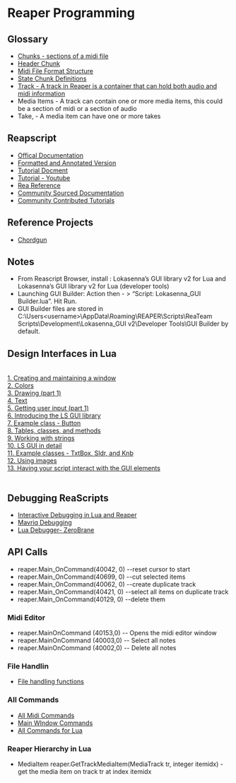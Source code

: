 # Reaper Programming



## Glossary

- [Chunks - sections of a midi file](https://www.recordingblogs.com/wiki/track-chunk-of-a-midi-file)
- [Header Chunk](https://www.recordingblogs.com/wiki/header-chunk-of-a-midi-file)
- [Midi File Format Structure](http://www.music.mcgill.ca/~ich/classes/mumt306/StandardMIDIfileformat.html#:~:text=MIDI%20Files%20are%20made%20up,the%20chunk%20type%20is%20introduced.)
- [State Chunk Definitions](https://github.com/ReaTeam/Doc/blob/master/State%20Chunk%20Definitions)
- [Track -  A track in Reaper is a container that can hold both audio and midi information](https://reaperaccessibility.com/index.php/Tracks_and_Track_Folders)
- Media Items -  A track can contain one or more media items, this could be a section of midi or a section of audio
- Take, - A media item can have one or more takes

## Reapscript

- [Offical Documentation](https://www.reaper.fm/sdk/reascript/reascript.php)
- [Formatted and Annotated Version](https://www.extremraym.com/cloud/reascript-doc/)
- [Tutorial Docment](https://admiralbumblebee.com/music/2018/09/22/Reascript-Tutorial.html)
- [Tutorial - Youtube](https://www.youtube.com/watch?v=Z-tlfoHeCIc)
- [Rea Reference](https://www.extremraym.com/en/themes/son/)
- [Community Sourced Documentation](https://forum.cockos.com/showthread.php?t=207635)
- [Community Contributed Tutorials](https://forum.cockos.com/showpost.php?p=2111686&postcount=88)


## Reference Projects

- [Chordgun](https://github.com/benjohnson2001/ChordGun)



## Notes

- From Reascript Browser, install : Lokasenna’s GUI library v2 for Lua and Lokasenna’s GUI library v2 for Lua (developer tools)
- Launching GUI Builder: Action then  - > “Script: Lokasenna_GUI Builder.lua”. Hit Run.
- GUI Builder files are stored in C:\Users\<username>\AppData\Roaming\REAPER\Scripts\ReaTeam Scripts\Development\Lokasenna_GUI v2\Developer Tools\GUI Builder by default.


## Design Interfaces in Lua

<br />
<a href="http://forum.cockos.com/showpost.php?p=1679270&amp;postcount=2" rel="nofollow" target="_blank">1. Creating and maintaining a window</a><br />
<a href="http://forum.cockos.com/showpost.php?p=1679273&amp;postcount=3" rel="nofollow" target="_blank">2. Colors</a><br />
<a href="http://forum.cockos.com/showpost.php?p=1679764&amp;postcount=13" rel="nofollow" target="_blank">3. Drawing (part 1)</a><br />
<a href="http://forum.cockos.com/showpost.php?p=1680258&amp;postcount=18" rel="nofollow" target="_blank">4. Text</a><br />
<a href="http://forum.cockos.com/showpost.php?p=1680681&amp;postcount=27" rel="nofollow" target="_blank">5. Getting user input (part 1)</a><br />
<a href="http://forum.cockos.com/showpost.php?p=1681283&amp;postcount=34" rel="nofollow" target="_blank">6. Introducing the LS GUI library</a><br />
<a href="http://forum.cockos.com/showpost.php?p=1681486&amp;postcount=40" rel="nofollow" target="_blank">7. Example class - Button</a><br />
<a href="http://forum.cockos.com/showpost.php?p=1682186&amp;postcount=45" rel="nofollow" target="_blank">8. Tables, classes, and methods</a><br />
<a href="http://forum.cockos.com/showpost.php?p=1682652&amp;postcount=50" rel="nofollow" target="_blank">9. Working with strings</a><br />
<a href="http://forum.cockos.com/showpost.php?p=1683783&amp;postcount=56" rel="nofollow" target="_blank">10. LS GUI in detail</a><br />
<a href="http://forum.cockos.com/showpost.php?p=1684419&amp;postcount=57" rel="nofollow" target="_blank">11. Example classes - TxtBox, Sldr, and Knb</a><br />
<a href="http://forum.cockos.com/showpost.php?p=1685011&amp;postcount=61" rel="nofollow" target="_blank">12. Using images</a><br />
<a href="http://forum.cockos.com/showpost.php?p=1692993&amp;postcount=64" rel="nofollow" target="_blank">13. Having your script interact with the GUI elements</a><br />
<br />

## Debugging ReaScripts

- [Interactive Debugging in Lua and Reaper](https://www.youtube.com/watch?v=chGmCKMP04s)
- [Mavriq Debugging](https://forum.cockos.com/showthread.php?p=2525000#post2525000)
- [Lua Debugger- ZeroBrane](https://studio.zerobrane.com/doc-lua-debugging)

## API Calls
- reaper.Main_OnCommand(40042, 0) --reset cursor to start
- reaper.Main_OnCommand(40699, 0) --cut selected items
- reaper.Main_OnCommand(40062, 0) --create duplicate track
- reaper.Main_OnCommand(40421, 0) --select all items on duplicate track
- reaper.Main_OnCommand(40129, 0) --delete them


### Midi Editor

- reaper.MainOnCommand (40153,0) -- Opens the midi editor window
- reaper.MainOnCommand (40003,0) -- Select all notes
- reaper.MainOnCommand (40002,0) -- Delete all notes

### File Handlin

- [File handling functions](https://github.com/ReaTeam/ReaScripts-Templates/blob/master/Files/spk77_Files%20management%20functions.lua)


### All Commands
- [All Midi Commands](https://stash.reaper.fm/oldsb/50479/REAPER_MIDI-Editor_command-identifiers.txt)
- [Main WIndow Commands](https://stash.reaper.fm/oldsb/50478/REAPER_Main-Window_command-identifiers.txt)
- [All Commands for Lua](https://www.reaper.fm/sdk/reascript/reascripthelp.html#l)


### Reaper Hierarchy in Lua

- MediaItem reaper.GetTrackMediaItem(MediaTrack tr, integer itemidx) - get the media item on track tr at index itemidx 
